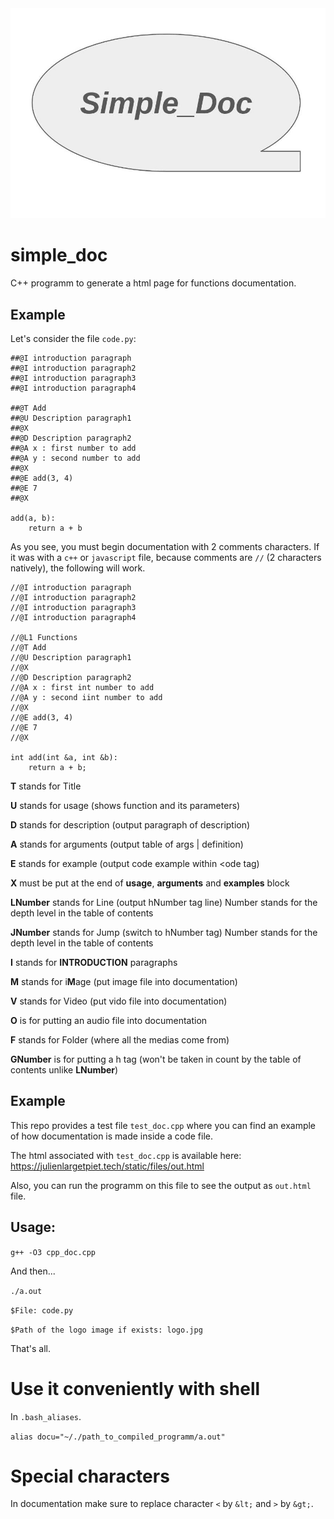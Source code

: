 <img src = "logo.jpg">

# simple_doc

C++ programm to generate a html page for functions documentation.

## Example

Let's consider the file `code.py`:

```
##@I introduction paragraph
##@I introduction paragraph2
##@I introduction paragraph3
##@I introduction paragraph4

##@T Add
##@U Description paragraph1
##@X
##@D Description paragraph2
##@A x : first number to add
##@A y : second number to add
##@X
##@E add(3, 4)
##@E 7
##@X

add(a, b):
    return a + b
```

As you see, you must begin documentation with 2 comments characters. If it was with a `c++` or `javascript` file, because comments are `//` (2 characters natively), the following will work.

```
//@I introduction paragraph
//@I introduction paragraph2
//@I introduction paragraph3
//@I introduction paragraph4

//@L1 Functions
//@T Add
//@U Description paragraph1
//@X
//@D Description paragraph2
//@A x : first int number to add
//@A y : second iint number to add
//@X
//@E add(3, 4)
//@E 7
//@X

int add(int &a, int &b):
    return a + b;
```

**T**  stands for Title

**U**  stands for usage (shows function and its parameters)

**D**  stands for description (output paragraph of description)

**A**  stands for arguments (output table of args | definition)

**E**  stands for example (output code example within <ode tag)

**X**  must be put at the end of **usage**, **arguments** and **examples** block

**LNumber** stands for Line (output hNumber tag line) Number stands for the depth level in the table of contents

**JNumber** stands for Jump (switch to hNumber tag) Number stands for the depth level in the table of contents

**I** stands for **INTRODUCTION** paragraphs

**M** stands for i**M**age (put image file into documentation)

**V** stands for Video (put vido file into documentation)

**O** is for putting an audio file into documentation

**F** stands for Folder (where all the medias come from)

**GNumber** is for putting a h tag (won't be taken in count by the table of contents unlike **LNumber**)

## Example

This repo provides a test file `test_doc.cpp` where you can find an example of how documentation is made inside a code file. 

The html associated with `test_doc.cpp` is available here: <a href="https://julienlargetpiet.tech/static/files/out.html">https://julienlargetpiet.tech/static/files/out.html</a>

Also, you can run the programm on this file to see the output as `out.html` file.

## Usage:

`g++ -O3 cpp_doc.cpp`

And then...

`./a.out`

`$File: code.py` 

`$Path of the logo image if exists: logo.jpg`

That's all.

# Use it conveniently with shell

In `.bash_aliases`.

`alias docu="~/./path_to_compiled_programm/a.out"`

# Special characters

In documentation make sure to replace character `<` by `&lt;` and `>` by `&gt;`.


